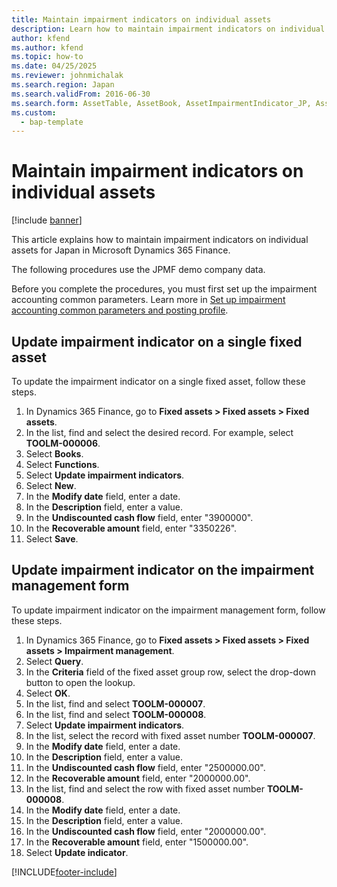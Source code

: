 ```yaml
---
title: Maintain impairment indicators on individual assets
description: Learn how to maintain impairment indicators on individual assets for Japan in Microsoft Dynamics 365 Finance.
author: kfend
ms.author: kfend
ms.topic: how-to
ms.date: 04/25/2025
ms.reviewer: johnmichalak
ms.search.region: Japan
ms.search.validFrom: 2016-06-30
ms.search.form: AssetTable, AssetBook, AssetImpairmentIndicator_JP, AssetImpairmentReview_JP, SysQueryForm
ms.custom: 
  - bap-template
---
```


# Maintain impairment indicators on individual assets

[!include [banner](../../includes/banner.md)]

This article explains how to maintain impairment indicators on individual assets for Japan in Microsoft Dynamics 365 Finance.

The following procedures use the JPMF demo company data.

Before you complete the procedures, you must first set up the impairment accounting common parameters. Learn more in [Set up impairment accounting common parameters and posting profile](impairment-accounting.md).

## Update impairment indicator on a single fixed asset

To update the impairment indicator on a single fixed asset, follow these steps.

1. In Dynamics 365 Finance, go to **Fixed assets \> Fixed assets \> Fixed assets**.
1. In the list, find and select the desired record. For example, select **TOOLM-000006**.  
1. Select **Books**.
1. Select **Functions**.
1. Select **Update impairment indicators**.
1. Select **New**.
1. In the **Modify date** field, enter a date.
1. In the **Description** field, enter a value.
1. In the **Undiscounted cash flow** field, enter "3900000".  
1. In the **Recoverable amount** field, enter "3350226".  
1. Select **Save**.

## Update impairment indicator on the impairment management form

To update impairment indicator on the impairment management form, follow these steps.

1. In Dynamics 365 Finance, go to **Fixed assets \> Fixed assets \> Fixed assets \> Impairment management**.
1. Select **Query**.
1. In the **Criteria** field of the fixed asset group row, select the drop-down button to open the lookup.
1. Select **OK**.
1. In the list, find and select **TOOLM-000007**.  
1. In the list, find and select **TOOLM-000008**. 
1. Select **Update impairment indicators**.
8. In the list, select the record with fixed asset number **TOOLM-000007**.  
9. In the **Modify date** field, enter a date.
1. In the **Description** field, enter a value.
1. In the **Undiscounted cash flow** field, enter "2500000.00".  
1. In the **Recoverable amount** field, enter "2000000.00".  
1. In the list, find and select the row with fixed asset number **TOOLM-000008**.  
1. In the **Modify date** field, enter a date.
1. In the **Description** field, enter a value.
1. In the **Undiscounted cash flow** field, enter "2000000.00".  
1. In the **Recoverable amount** field, enter "1500000.00".  
1. Select **Update indicator**.



[!INCLUDE[footer-include](../../../includes/footer-banner.md)]
